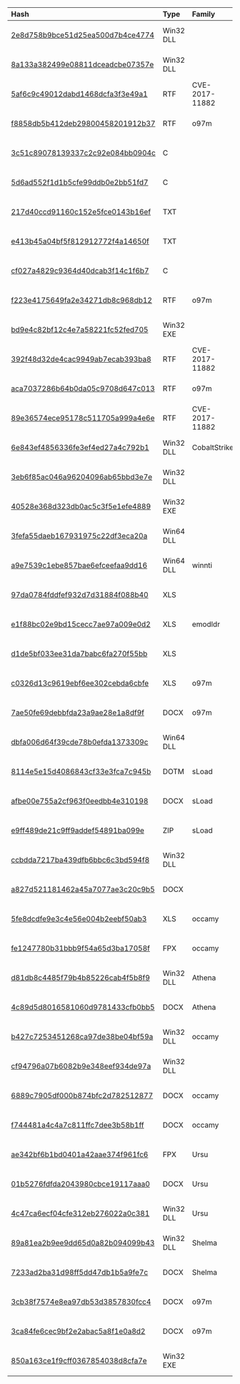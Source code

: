 |Hash|Type|Family|First_Seen|Name|
|:--|:--|:--|:--|:--|
|[2e8d758b9bce51d25ea500d7b4ce4774](https://www.virustotal.com/gui/file/2e8d758b9bce51d25ea500d7b4ce4774)|Win32 DLL||2019-12-11 21:22:26|dttcodexgigas.2ff25745be760769157950d61e5cea308cc0a7ae|
|[8a133a382499e08811dceadcbe07357e](https://www.virustotal.com/gui/file/8a133a382499e08811dceadcbe07357e)|Win32 DLL||2019-11-21 10:16:09|fc7af68ce038b59bcdcee88e46c630036d98aeb6514580ebba0392c37114e57b.sample|
|[5af6c9c49012dabd1468dcfa3f3e49a1](https://www.virustotal.com/gui/file/5af6c9c49012dabd1468dcfa3f3e49a1)|RTF|CVE-2017-11882|2018-12-09 10:46:48|Academic_32.doc|
|[f8858db5b412deb29800458201912b37](https://www.virustotal.com/gui/file/f8858db5b412deb29800458201912b37)|RTF|o97m|2018-07-11 16:07:21|attachment|
|[3c51c89078139337c2c92e084bb0904c](https://www.virustotal.com/gui/file/3c51c89078139337c2c92e084bb0904c)|C||2018-06-04 06:46:02|TOP_NEWS_Japan_to_Support_the_Election.js|
|[5d6ad552f1d1b5cfe99ddb0e2bb51fd7](https://www.virustotal.com/gui/file/5d6ad552f1d1b5cfe99ddb0e2bb51fd7)|C||2018-06-04 06:35:09|Philippines-draws-three-hard-new-lines-on-china .js|
|[217d40ccd91160c152e5fce0143b16ef](https://www.virustotal.com/gui/file/217d40ccd91160c152e5fce0143b16ef)|TXT||2018-06-04 04:33:52|CNR.Movement.mp4.js|
|[e413b45a04bf5f812912772f4a14650f](https://www.virustotal.com/gui/file/e413b45a04bf5f812912772f4a14650f)|TXT||2018-06-01 07:26:28|[pdf]Interview-Questions.pdf.js|
|[cf027a4829c9364d40dcab3f14c1f6b7](https://www.virustotal.com/gui/file/cf027a4829c9364d40dcab3f14c1f6b7)|C||2018-05-23 09:34:42|[docx]Interview-Questions.docx.js|
|[f223e4175649fa2e34271db8c968db12](https://www.virustotal.com/gui/file/f223e4175649fa2e34271db8c968db12)|RTF|o97m|2018-01-31 02:34:04|9d0c4ec62abe79e754eaa2fd7696f98441bc783781d8656065cddfae3dbf503e.bin|
|[bd9e4c82bf12c4e7a58221fc52fed705](https://www.virustotal.com/gui/file/bd9e4c82bf12c4e7a58221fc52fed705)|Win32 EXE||2017-12-24 14:28:34|VirusShare_bd9e4c82bf12c4e7a58221fc52fed705|
|[392f48d32de4cac9949ab7ecab393ba8](https://www.virustotal.com/gui/file/392f48d32de4cac9949ab7ecab393ba8)|RTF|CVE-2017-11882|2017-12-22 07:59:25|Question about story.doc|
|[aca7037286b64b0da05c9708d647c013](https://www.virustotal.com/gui/file/aca7037286b64b0da05c9708d647c013)|RTF|o97m|2017-12-06 18:13:06|Questions about the story.rtf|
|[89e36574ece95178c511705a999a4e6e](https://www.virustotal.com/gui/file/89e36574ece95178c511705a999a4e6e)|RTF|CVE-2017-11882|2017-11-19 16:35:25|c63ccc5c08c3863d7eb330b69f96c1bcf1e031201721754132a4c4d0baff36f8.rtf|
|[6e843ef4856336fe3ef4ed27a4c792b1](https://www.virustotal.com/gui/file/6e843ef4856336fe3ef4ed27a4c792b1)|Win32 DLL|CobaltStrike|2017-08-16 15:30:56|myfile.exe|
|[3eb6f85ac046a96204096ab65bbd3e7e](https://www.virustotal.com/gui/file/3eb6f85ac046a96204096ab65bbd3e7e)|Win32 DLL||2017-08-04 16:18:02|green.ddd|
|[40528e368d323db0ac5c3f5e1efe4889](https://www.virustotal.com/gui/file/40528e368d323db0ac5c3f5e1efe4889)|Win32 EXE||2017-06-19 18:56:12|mt.exe|
|[3fefa55daeb167931975c22df3eca20a](https://www.virustotal.com/gui/file/3fefa55daeb167931975c22df3eca20a)|Win64 DLL||2017-03-23 06:04:29|filedata|
|[a9e7539c1ebe857bae6efceefaa9dd16](https://www.virustotal.com/gui/file/a9e7539c1ebe857bae6efceefaa9dd16)|Win64 DLL|winnti|2015-10-23 04:09:23| |
|[97da0784fddfef932d7d31884f088b40](https://www.virustotal.com/gui/file/97da0784fddfef932d7d31884f088b40)|XLS||2015-10-02 07:02:19|/home/virustotal/sample/97DA0784FDDFEF932D7D31884F088B40|
|[e1f88bc02e9bd15cecc7ae97a009e0d2](https://www.virustotal.com/gui/file/e1f88bc02e9bd15cecc7ae97a009e0d2)|XLS|emodldr|2015-05-27 01:20:00|/home/virustotal/sample/E1F88BC02E9BD15CECC7AE97A009E0D2|
|[d1de5bf033ee31da7babc6fa270f55bb](https://www.virustotal.com/gui/file/d1de5bf033ee31da7babc6fa270f55bb)|XLS||2015-04-07 00:25:51|/home/virustotal/sample/D1DE5BF033EE31DA7BABC6FA270F55BB|
|[c0326d13c9619ebf6ee302cebda6cbfe](https://www.virustotal.com/gui/file/c0326d13c9619ebf6ee302cebda6cbfe)|XLS|o97m|2015-01-18 05:07:39|/home/virustotal/sample/C0326D13C9619EBF6EE302CEBDA6CBFE|
|[7ae50fe69debbfda23a9ae28e1a8df9f](https://www.virustotal.com/gui/file/7ae50fe69debbfda23a9ae28e1a8df9f)|DOCX|o97m|2020-06-22 08:32:30|77ef350639b767ce0a748f94f723a6a88609c67be485b9d8ff8401729b8003d2.bin|
|[dbfa006d64f39cde78b0efda1373309c](https://www.virustotal.com/gui/file/dbfa006d64f39cde78b0efda1373309c)|Win64 DLL||2020-06-17 11:46:48|c:\users\public\sl2.tmp|
|[8114e5e15d4086843cf33e3fca7c945b](https://www.virustotal.com/gui/file/8114e5e15d4086843cf33e3fca7c945b)|DOTM|sLoad|2020-06-17 09:45:12|145daf50aefb7beec32556fd011e10c9eaa71e356649edfce4404409c1e8fa30.bin|
|[afbe00e755a2cf963f0eedbb4e310198](https://www.virustotal.com/gui/file/afbe00e755a2cf963f0eedbb4e310198)|DOCX|sLoad|2020-06-17 08:31:43|ab541df861c6045a17006969dac074a7d300c0a8edd0a5815c8b871b62ecdda7.bin|
|[e9ff489de21c9ff9addef54891ba099e](https://www.virustotal.com/gui/file/e9ff489de21c9ff9addef54891ba099e)|ZIP|sLoad|2020-06-17 08:14:17|523cbdaf31ddc920e5b6c873f3ab42fb791fb4c9d1f4d9e6a7f174105d4f72a1.bin|
|[ccbdda7217ba439dfb6bbc6c3bd594f8](https://www.virustotal.com/gui/file/ccbdda7217ba439dfb6bbc6c3bd594f8)|Win32 DLL||2019-12-11 18:31:11|c:\users\public\sl1.tmp|
|[a827d521181462a45a7077ae3c20c9b5](https://www.virustotal.com/gui/file/a827d521181462a45a7077ae3c20c9b5)|DOCX||2019-11-21 09:04:01|f3186dafca8b032f5b942d81b66d3ab631dc41463d3c8d319f1a0a374f809cdf.bin|
|[5fe8dcdfe9e3c4e56e004b2eebf50ab3](https://www.virustotal.com/gui/file/5fe8dcdfe9e3c4e56e004b2eebf50ab3)|XLS|occamy|2019-09-09 03:44:56|5fe8dcdfe9e3c4e56e004b2eebf50ab3.NP|
|[fe1247780b31bbb9f54a65d3ba17058f](https://www.virustotal.com/gui/file/fe1247780b31bbb9f54a65d3ba17058f)|FPX|occamy|2019-08-20 13:39:02|ed86c10fa96755c0958e84efc66963d6cad72181052b315501dfde3fa89faae9.bin|
|[d81db8c4485f79b4b85226cab4f5b8f9](https://www.virustotal.com/gui/file/d81db8c4485f79b4b85226cab4f5b8f9)|Win32 DLL|Athena|2019-08-19 18:01:27|.|
|[4c89d5d8016581060d9781433cfb0bb5](https://www.virustotal.com/gui/file/4c89d5d8016581060d9781433cfb0bb5)|DOCX|Athena|2019-08-19 04:43:19|d736646093708001e0c1ccd81bc7188f685316858c256e6d81dd69923459a9eb.bin|
|[b427c7253451268ca97de38be04bf59a](https://www.virustotal.com/gui/file/b427c7253451268ca97de38be04bf59a)|Win32 DLL|occamy|2019-07-26 00:50:57|d99d308027b57f14cb4a6100ef5460f353e708f93ee442e296b9613017e5e0f7.sample|
|[cf94796a07b6082b9e348eef934de97a](https://www.virustotal.com/gui/file/cf94796a07b6082b9e348eef934de97a)|Win32 DLL||2019-07-25 08:11:52|0f0f51d50dfb4912991537df670c158f8191e81c8280043c19fd6f40b3d78aed.bin|
|[6889c7905df000b874bfc2d782512877](https://www.virustotal.com/gui/file/6889c7905df000b874bfc2d782512877)|DOCX|occamy|2019-07-24 20:56:34|Azmin Ali sex video.docx|
|[f744481a4c4a7c811ffc7dee3b58b1ff](https://www.virustotal.com/gui/file/f744481a4c4a7c811ffc7dee3b58b1ff)|DOCX|occamy|2019-07-24 14:39:16|SENARAI JAWATANKUASA MPP 2018-2022_ROS.docx|
|[ae342bf6b1bd0401a42aae374f961fc6](https://www.virustotal.com/gui/file/ae342bf6b1bd0401a42aae374f961fc6)|FPX|Ursu|2019-03-27 13:12:36|ceb6e517caf3ce3b1335399352018953dee50b7ac6e06b436be8f1dccd351602.bin|
|[01b5276fdfda2043980cbce19117aaa0](https://www.virustotal.com/gui/file/01b5276fdfda2043980cbce19117aaa0)|DOCX|Ursu|2019-03-27 08:19:49|fce38b7bb25817ccaf921d5ac96f4e6c9b865fbe020204af5cf34b604868d1fa.bin|
|[4c47ca6ecf04cfe312eb276022a0c381](https://www.virustotal.com/gui/file/4c47ca6ecf04cfe312eb276022a0c381)|Win32 DLL|Ursu|2019-03-27 07:47:01|myfile.exe|
|[89a81ea2b9ee9dd65d0a82b094099b43](https://www.virustotal.com/gui/file/89a81ea2b9ee9dd65d0a82b094099b43)|Win32 DLL|Shelma|2019-03-06 16:10:29|myfile.exe|
|[7233ad2ba31d98ff5dd47db1b5a9fe7c](https://www.virustotal.com/gui/file/7233ad2ba31d98ff5dd47db1b5a9fe7c)|DOCX|Shelma|2019-02-16 08:22:48|C:\Users\ttzaf\Google Drive\M.Sc\Jupiter_N_Projects\Research\Paper_02\2nd_paper_Data\DOCX\Malicious\Malicious_DOCX_14916_Merged_on_18_06_2020\Malicious_Raw_Attachments\1\a96b6cc3baa612fbeece348418959f25b4eee729b82fb63f2d926ced06bed9ed|
|[3cb38f7574e8ea97db53d3857830fcc4](https://www.virustotal.com/gui/file/3cb38f7574e8ea97db53d3857830fcc4)|DOCX|o97m|2018-12-05 11:16:48|C:\Users\ttzaf\Google Drive\M.Sc\Jupiter_N_Projects\Research\Paper_02\2nd_paper_Data\DOCX\Malicious\Malicious_DOCX_14916_Merged_on_18_06_2020\Malicious_Raw_Attachments\1\4e90ad68383b8ab8d540f87f9cb6bdcb1e71c91e313d2933ed05aed083835fb9|
|[3ca84fe6cec9bf2e2abac5a8f1e0a8d2](https://www.virustotal.com/gui/file/3ca84fe6cec9bf2e2abac5a8f1e0a8d2)|DOCX|o97m|2018-08-24 01:05:41|C:\Users\ttzaf\Google Drive\M.Sc\Jupiter_N_Projects\Research\Paper_02\2nd_paper_Data\DOCX\Malicious\Malicious_DOCX_14916_Merged_on_18_06_2020\Malicious_Raw_Attachments\1\24bf66592aa12794505d2b970373ef32c8aa6ebb0905552acd3e49744c7e5c8b|
|[850a163ce1f9cff0367854038d8cfa7e](https://www.virustotal.com/gui/file/850a163ce1f9cff0367854038d8cfa7e)|Win32 EXE||2013-10-17 20:59:49|LogiMailApp.exe|
